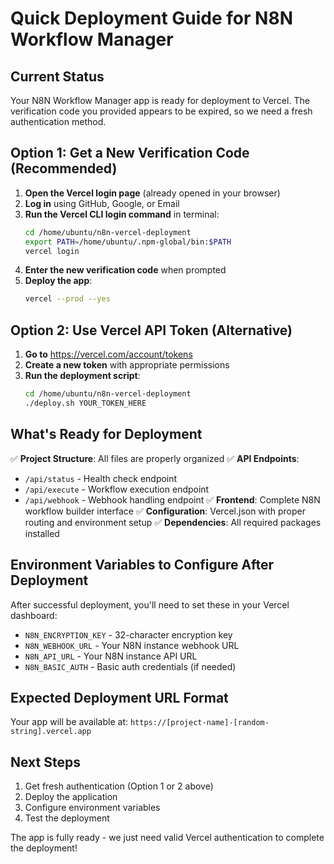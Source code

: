 # Quick Deployment Guide for N8N Workflow Manager

## Current Status
Your N8N Workflow Manager app is ready for deployment to Vercel. The verification code you provided appears to be expired, so we need a fresh authentication method.

## Option 1: Get a New Verification Code (Recommended)
1. **Open the Vercel login page** (already opened in your browser)
2. **Log in** using GitHub, Google, or Email
3. **Run the Vercel CLI login command** in terminal:
   ```bash
   cd /home/ubuntu/n8n-vercel-deployment
   export PATH=/home/ubuntu/.npm-global/bin:$PATH
   vercel login
   ```
4. **Enter the new verification code** when prompted
5. **Deploy the app**:
   ```bash
   vercel --prod --yes
   ```

## Option 2: Use Vercel API Token (Alternative)
1. **Go to** https://vercel.com/account/tokens
2. **Create a new token** with appropriate permissions
3. **Run the deployment script**:
   ```bash
   cd /home/ubuntu/n8n-vercel-deployment
   ./deploy.sh YOUR_TOKEN_HERE
   ```

## What's Ready for Deployment
✅ **Project Structure**: All files are properly organized
✅ **API Endpoints**: 
   - `/api/status` - Health check endpoint
   - `/api/execute` - Workflow execution endpoint  
   - `/api/webhook` - Webhook handling endpoint
✅ **Frontend**: Complete N8N workflow builder interface
✅ **Configuration**: Vercel.json with proper routing and environment setup
✅ **Dependencies**: All required packages installed

## Environment Variables to Configure After Deployment
After successful deployment, you'll need to set these in your Vercel dashboard:

- `N8N_ENCRYPTION_KEY` - 32-character encryption key
- `N8N_WEBHOOK_URL` - Your N8N instance webhook URL
- `N8N_API_URL` - Your N8N instance API URL
- `N8N_BASIC_AUTH` - Basic auth credentials (if needed)

## Expected Deployment URL Format
Your app will be available at: `https://[project-name]-[random-string].vercel.app`

## Next Steps
1. Get fresh authentication (Option 1 or 2 above)
2. Deploy the application
3. Configure environment variables
4. Test the deployment

The app is fully ready - we just need valid Vercel authentication to complete the deployment!
